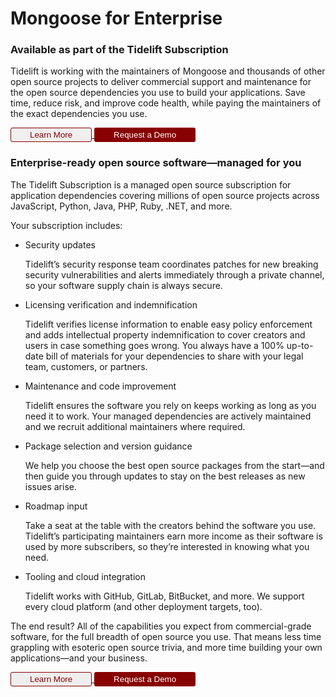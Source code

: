 # Mongoose for Enterprise

### Available as part of the Tidelift Subscription
    
Tidelift is working with the maintainers of Mongoose and thousands of other
open source projects to deliver commercial support and maintenance for the
open source dependencies you use to build your applications. Save time,
reduce risk, and improve code health, while paying the maintainers of the
exact dependencies you use.

<a href="https://tidelift.com/subscription/pkg/npm-mongoose?utm_source=npm-mongoose&utm_medium=referral&utm_campaign=enterprise">
  <button style="border-radius: 3px;padding: 3px;padding-left: 30px;padding-right: 30px;border: 1px solid #800;color: #800;">Learn More</button>
</a>
<a href="https://tidelift.com/subscription/request-a-demo?utm_source=npm-mongoose&utm_medium=referral&utm_campaign=enterprise">
  <button style="border-radius: 3px;padding: 3px;padding-left: 30px;padding-right: 30px;border: 1px solid transparent;color: white;background-color: #800;">Request a Demo</button>
</a>

### Enterprise-ready open source software—managed for you

The Tidelift Subscription is a managed open source subscription for application
dependencies covering millions of open source projects across JavaScript,
Python, Java, PHP, Ruby, .NET, and more.

Your subscription includes:

- Security updates

  Tidelift’s security response team coordinates patches for new breaking security
  vulnerabilities and alerts immediately through a private channel, so your
  software supply chain is always secure.

- Licensing verification and indemnification

  Tidelift verifies license information to enable easy policy enforcement and
  adds intellectual property indemnification to cover creators and users in case
  something goes wrong. You always have a 100% up-to-date bill of materials for
  your dependencies to share with your legal team, customers, or partners.

- Maintenance and code improvement

  Tidelift ensures the software you rely on keeps working as long as you need it
  to work. Your managed dependencies are actively maintained and we recruit
  additional maintainers where required.

- Package selection and version guidance

  We help you choose the best open source packages from the start—and then
  guide you through updates to stay on the best releases as new issues arise.

- Roadmap input

  Take a seat at the table with the creators behind the software you use.
  Tidelift’s participating maintainers earn more income as their software is
  used by more subscribers, so they’re interested in knowing what you need.

- Tooling and cloud integration

  Tidelift works with GitHub, GitLab, BitBucket, and more. We support every
  cloud platform (and other deployment targets, too).

The end result? All of the capabilities you expect from commercial-grade
software, for the full breadth of open source you use. That means less time
grappling with esoteric open source trivia, and more time building your own
applications—and your business.

<a href="https://tidelift.com/subscription/pkg/npm-mongoose?utm_source=npm-mongoose&utm_medium=referral&utm_campaign=enterprise">
  <button style="border-radius: 3px;padding: 3px;padding-left: 30px;padding-right: 30px;border: 1px solid #800;color: #800;">Learn More</button>
</a>
<a href="https://tidelift.com/subscription/request-a-demo?utm_source=npm-mongoose&utm_medium=referral&utm_campaign=enterprise">
  <button style="border-radius: 3px;padding: 3px;padding-left: 30px;padding-right: 30px;border: 1px solid transparent;color: white;background-color: #800;">Request a Demo</button>
</a>
